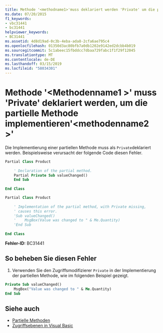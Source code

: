 ```yaml
---
title: Methode '<methodname1>'muss deklariert werden 'Private' um die partielle Methode implementieren'<methodname2>'
ms.date: 07/20/2015
f1_keywords:
- vbc31441
- bc31441
helpviewer_keywords:
- BC31441
ms.assetid: 4d8d19ad-0c3b-4eba-ada8-2cfa6ae795c4
ms.openlocfilehash: 01350d3ac80bfb7a0db1202e9142ed2dcbb4b019
ms.sourcegitcommit: 5c1abeec15fbddcc7dbaa729fabc1f1f29f12045
ms.translationtype: MT
ms.contentlocale: de-DE
ms.lasthandoff: 03/15/2019
ms.locfileid: "58034301"
---
```

# <a name="method-methodname1-must-be-declared-private-in-order-to-implement-partial-method-methodname2"></a>Methode '\<Methodenname1 >' muss 'Private' deklariert werden, um die partielle Methode implementieren'\<methodenname2 >'
Die Implementierung einer partiellen Methode muss als `Private`deklariert werden. Beispielsweise verursacht der folgende Code diesen Fehler.  
  
```vb  
Partial Class Product  
  
    ' Declaration of the partial method.  
    Partial Private Sub valueChanged()  
    End Sub  
  
End Class  
```  
  
```vb  
Partial Class Product  
  
    ' Implementation of the partial method, with Private missing,   
    ' causes this error.   
    'Sub valueChanged()  
    '    MsgBox(Value was changed to " & Me.Quantity)  
    'End Sub  
  
End Class  
```  
  
 **Fehler-ID:** BC31441  
  
## <a name="to-correct-this-error"></a>So beheben Sie diesen Fehler  
  
1.  Verwenden Sie den Zugriffsmodifizierer `Private` in der Implementierung der partiellen Methode, wie im folgenden Beispiel gezeigt.  
  
```vb  
Private Sub valueChanged()  
    MsgBox("Value was changed to " & Me.Quantity)  
End Sub  
```  
  
## <a name="see-also"></a>Siehe auch

- [Partielle Methoden](../../visual-basic/programming-guide/language-features/procedures/partial-methods.md)
- [Zugriffsebenen in Visual Basic](../../visual-basic/programming-guide/language-features/declared-elements/access-levels.md)

